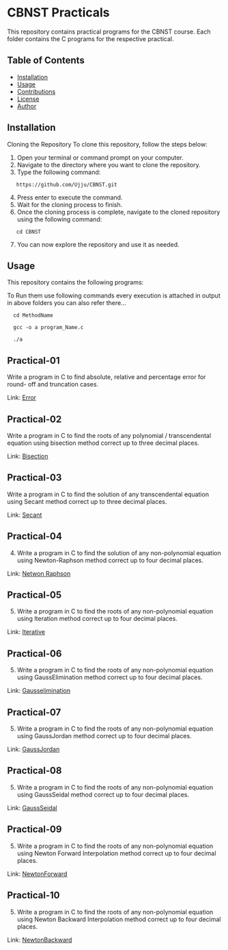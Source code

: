 # CBNST Practicals
This repository contains practical programs for the CBNST course. Each folder contains the C programs for the respective practical.

## Table of Contents

- [Installation](#installation)
- [Usage](#usage)
- [Contributions](#contributions)
- [License](#license)
- [Author](#author)

## Installation

Cloning the Repository
To clone this repository, follow the steps below:

1. Open your terminal or command prompt on your computer.
2. Navigate to the directory where you want to clone the repository.
3. Type the following command:
```
   https://github.com/Ujju/CBNST.git
```
4. Press enter to execute the command.
5. Wait for the cloning process to finish.
6. Once the cloning process is complete, navigate to the cloned repository using the following command:
```
   cd CBNST  
```
7. You can now explore the repository and use it as needed.

## Usage

This repository contains the following programs:

To Run them use following commands every execution is attached in output in above folders you can also refer there...

```
  cd MethodName
```

```
  gcc -o a program_Name.c
```

```
  ./a
```

## Practical-01
Write a program in C to find absolute, relative and percentage error for round- off and truncation cases.

Link: [Error](https://github.com/Ujju-27/CBNST/tree/main/BisectionMethod)

## Practical-02
Write a program in C to find the roots of any polynomial / transcendental equation using bisection method correct up to three decimal places.

Link: [Bisection](https://github.com/Ujju-27/CBNST/tree/main/BisectionMethod)

## Practical-03
Write a program in C to find the solution of any transcendental equation using Secant method correct up to three decimal places.

Link: [Secant](https://github.com/Ujju-27/CBNST/tree/main/SecantMethod)

## Practical-04
4.	Write a program in C to find the solution of any non-polynomial equation using Newton-Raphson method correct up to four decimal places.

Link: [Netwon Raphson](https://github.com/Ujju-27/CBNST/tree/main/NRaphsonMethod)

## Practical-05
5.	Write a program in C to find the roots of any non-polynomial equation using Iteration method correct up to four decimal places.

Link: [Iterative](https://github.com/Ujju-27/CBNST/tree/main/IterativeMethod)

## Practical-06
5.	Write a program in C to find the roots of any non-polynomial equation using GaussElimination method correct up to four decimal places.

Link: [Gausselimination](https://github.com/Ujju-27/CBNST/tree/main/GaussElimination)

## Practical-07
5.	Write a program in C to find the roots of any non-polynomial equation using GaussJordan method correct up to four decimal places.

Link: [GaussJordan](https://github.com/Ujju-27/CBNST/tree/main/GaussJordan)

## Practical-08
5.	Write a program in C to find the roots of any non-polynomial equation using GaussSeidal method correct up to four decimal places.

Link: [GaussSeidal](https://github.com/Ujju-27/CBNST/tree/main/GaussSeidal)

## Practical-09
5.	Write a program in C to find the roots of any non-polynomial equation using Newton Forward Interpolation method correct up to four decimal places.

Link: [NewtonForward](https://github.com/Ujju-27/CBNST/tree/main/NewtonForward)

## Practical-10
5.	Write a program in C to find the roots of any non-polynomial equation using Newton Backward Interpolation method correct up to four decimal places.

Link: [NewtonBackward](https://github.com/Ujju-27/CBNST/tree/main/NewtonBackward)
